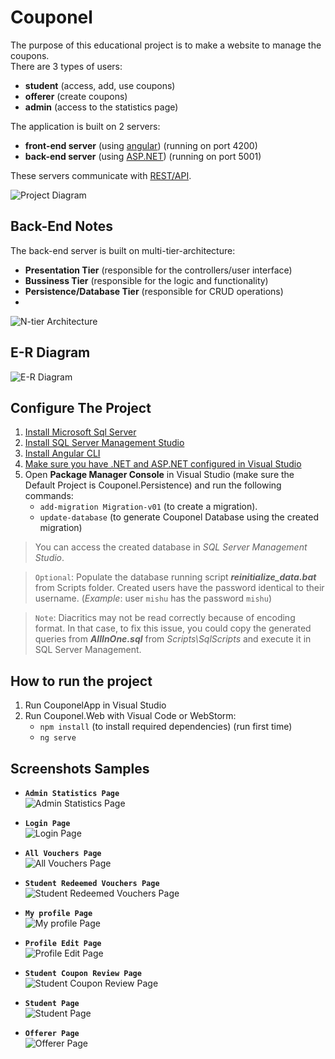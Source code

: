 # Couponel

The purpose of this educational project is to make a website to manage the coupons.  
There are 3 types of users:
* **student** (access, add, use coupons)
* **offerer** (create coupons)
* **admin** (access to the statistics page)

The application is built on 2 servers:
- **front-end server** (using [angular](https://angular.io/)) (running on port 4200)
- **back-end server** (using [ASP.NET](https://dotnet.microsoft.com/apps/aspnet)) (running on port 5001)

These servers communicate with [REST/API](https://restfulapi.net/).

![Project Diagram](https://github.com/enaky/Couponel/blob/Co-54/Documentation/architecture/front-back-diagram.png)

## Back-End Notes
The back-end server is built on multi-tier-architecture:
* **Presentation Tier** (responsible for the controllers/user interface)
* **Bussiness Tier** (responsible for the logic and functionality)
* **Persistence/Database Tier** (responsible for CRUD operations)
* 
![N-tier Architecture](https://github.com/enaky/Couponel/blob/Co-54/Documentation/architecture/multi-tier-architecture.png)  


## E-R Diagram

![E-R Diagram](https://github.com/enaky/Couponel/blob/Co-54/Documentation/diagrams/er-diagram.png)  
 

## Configure The Project
1. [Install Microsoft Sql Server](https://www.microsoft.com/en-us/sql-server/sql-server-downloads)
2. [Install SQL Server Management Studio](https://docs.microsoft.com/en-us/sql/ssms/)
3. [Install Angular CLI](https://angular.io/guide/setup-local)
4. [Make sure you have .NET and ASP.NET configured in Visual Studio](https://www.geeksforgeeks.org/how-to-install-and-setup-visual-studio-for-asp-net/)
5. Open **Package Manager Console** in Visual Studio (make sure the Default Project is Couponel.Persistence) and run the following commands:
   * ```add-migration Migration-v01``` (to create a migration).
   * ```update-database``` (to generate Couponel Database using the created migration)  

> You can access the created database in *SQL Server Management Studio*.

> `Optional`: Populate the database running script ***reinitialize_data.bat*** from Scripts folder. Created users have the password identical to their username. (*Example*: user `mishu` has the password `mishu`)

> `Note`: Diacritics may not be read correctly because of encoding format. In that case, to fix this issue, you could copy the generated queries from ***AllInOne.sql*** from *Scripts\SqlScripts* and execute it in SQL Server Management.

## How to run the project
1. Run CouponelApp in Visual Studio
2. Run Couponel.Web with Visual Code or WebStorm:
   - ```npm install``` (to install required dependencies) (run first time)
   - ```ng serve```

## Screenshots Samples


* **`Admin Statistics Page`**  
![Admin Statistics Page](https://github.com/enaky/Couponel/blob/master/Documentation/pages/admin-page.png)


* **`Login Page`**  
![Login Page](https://github.com/enaky/Couponel/blob/master/Documentation/pages/login.png)


* **`All Vouchers Page`**  
![All Vouchers Page](https://github.com/enaky/Couponel/blob/master/Documentation/pages/all-vouchers-student-page.png)


* **`Student Redeemed Vouchers Page`**  
![Student Redeemed Vouchers Page](https://github.com/enaky/Couponel/blob/master/Documentation/pages/my-redeemed-vouchers-student-page.png)


* **`My profile Page`**  
![My profile Page](https://github.com/enaky/Couponel/blob/master/Documentation/pages/my-profile.png)


* **`Profile Edit Page`**  
![Profile Edit Page](https://github.com/enaky/Couponel/blob/master/Documentation/pages/profile-edit.png)


* **`Student Coupon Review Page`**  
![Student Coupon Review Page](https://github.com/enaky/Couponel/blob/master/Documentation/pages/student-coupon-review.png)


* **`Student Page`**  
![Student Page](https://github.com/enaky/Couponel/blob/master/Documentation/pages/student-page.png)


* **`Offerer Page`**  
![Offerer Page](https://github.com/enaky/Couponel/blob/master/Documentation/pages/offerer-page.png)